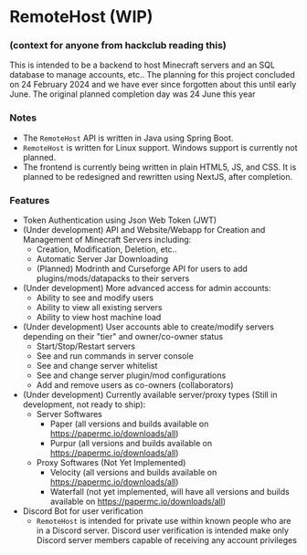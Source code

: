 # RemoteHost (WIP)

### (context for anyone from hackclub reading this)
This is intended to be a backend to host Minecraft servers and an SQL database to manage accounts, etc.. The planning for this project concluded on 24 February 2024 and we have ever since forgotten about this until early June. The original planned completion day was 24 June this year

### Notes
- The `RemoteHost` API is written in Java using Spring Boot.
- `RemoteHost` is written for Linux support. Windows support is currently not planned.
- The frontend is currently being written in plain HTML5, JS, and CSS. It is planned to be redesigned and rewritten using NextJS, after completion.

### Features
- Token Authentication using Json Web Token (JWT)
- (Under development) API and Website/Webapp for Creation and Management of Minecraft Servers including:
    - Creation, Modification, Deletion, etc..
    - Automatic Server Jar Downloading
    - (Planned) Modrinth and Curseforge API for users to add plugins/mods/datapacks to their servers
- (Under development) More advanced access for admin accounts:
    - Ability to see and modify users
    - Ability to view all existing servers
    - Ability to view host machine load
- (Under development) User accounts able to create/modify servers depending on their "tier" and owner/co-owner status
    - Start/Stop/Restart servers
    - See and run commands in server console
    - See and change server whitelist
    - See and change server plugin/mod configurations
    - Add and remove users as co-owners (collaborators)
- (Under development) Currently available server/proxy types (Still in development, not ready to ship):
    - Server Softwares
        - Paper (all versions and builds available on https://papermc.io/downloads/all)
        - Purpur (all versions and builds available on https://papermc.io/downloads/all)
    - Proxy Softwares (Not Yet Implemented)
        - Velocity (all versions and builds available on https://papermc.io/downloads/all)
        - Waterfall (not yet implemented, will have all versions and builds available on https://papermc.io/downloads/all)
- Discord Bot for user verification
    - `RemoteHost` is intended for private use within known people who are in a Discord server. Discord user verification is intended make only Discord server members capable of receiving any account privileges
